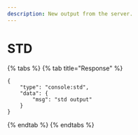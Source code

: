 ```yaml
---
description: New output from the server.
---
```


# STD

{% tabs %}
{% tab title="Response" %}
```
{
    "type": "console:std",
    "data": {
        "msg": "std output"
    }
}
```
{% endtab %}
{% endtabs %}
